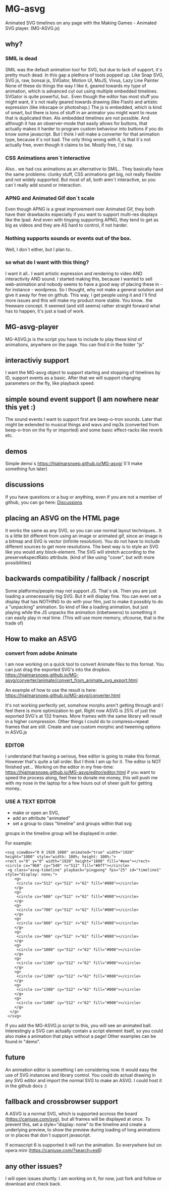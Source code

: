 # MG-asvg
Animated SVG timelines on any page with the Making Games - Animated SVG player. (MG-ASVG.js)

## why?
### SMIL is dead
SMIL was the default animation tool for SVG, but due to lack of support, it´s pretty much dead.
In this gap a plethora of tools popped up. Like Snap SVG, SVG js, raw, bonsai js, SVGator, Motion UI, MoJS, Vivus, Lazy Line Painter
None of these do things the way I like it, geared towards my type of animation, which is advanced cut out using multiple embedded timelines.
SVGator is quite powerful, but..   Even though the editor has most stuff you might want, it´s not really geared towards drawing  (like Flash)  and artistic expression (like inkscape or photoshop.) The js is embedded, which is kind of smart, but there is tons of stuff in an animator you might want to reuse that is duplicated then. Als embedded timelines are not possible. And although it has an observer-mode that easily allows for buttons, that actually makes it
harder to program custom behaviour into buttons if you do know some javascript. But I think I will make a converter for that animation type, because it´s not bad. The only thing wrong with it, is that it´s not actually free, even though it claims to be. Mostly free, I´d say.

### CSS Animations aren´t interactive
Also.. we had css animations as an alternative to SMIL.. They basically have the same problems: clunky stuff, CSS animations get big, not really flexible and not widely supported. But most of all, both aren´t interactive, so you can´t really add sound or interaction.

### APNG and Animated Gif don´t scale
Even though APNG is a great improvement over Animated Gif, they both have their drawbacks especially if you want to support multi-res displays like the Ipad. And even with tinypng supporting APNG, they tend to get as big as videos and they are AS hard to control, if not harder.

### Nothing supports sounds or events out of the box.
Well, I don´t either, but I plan to..

### so what do I want with this thing?
I want it all.. I want artistic expression and rendering to video AND interactivity AND sound.
I started making this, because I wanted to sell web-animation and nobody seems to have a good way of placing these in - for instance - wordpress. 
So I thought, why not make a general solution and give it away for free on github. 
This way, I get people using it and I´ll find more issues and this will make my product more stable. You know.. the freeware concept.
It seemed (and still seems) rather straight forward what has to happen, it's just a load of work.

## MG-asvg-player
MG-ASVG.js is the script you have to include to play these kind of animations, anywhere on the page. 
You can find it in the folder "js"

## interactiviy support
I want the MG-asvg object to support starting and stopping of timelines by ID, support events as a basic.
After that we will support changing parameters on the fly, like playback speed.

## simple sound event support (I am nowhere near this yet :)
The sound events I want to support first are beep-o-tron sounds. Later that might be extended to musical things and wavs and mp3s (converted from beep-o-tron on the fly or imported) and some basic effect-racks like reverb etc.

## demos
Simple demo´s https://hjalmarsnoep.github.io/MG-asvg/ (I´ll make something fun later)

## discussions
If you have questions or a bug or anything, even if you are not a member of github, you can go here:
[Discussions](https://github.com/HjalmarSnoep/MG-asvg/discussions/1)

## placing an ASVG on the HTML page
It works the same as any SVG, so you can use normal layout techniques.. 
It is a little bit different from using an image or animated gif, since an image is a bitmap
and SVG is vector (infinite resolution). You do not have to include different sources to get more resolutions.
The best way is to style an SVG like you would any block-element.
The SVG will stretch according to the preserveAspectRatio attribute.
(kind of like using "cover", but with more possibilities)

## backwards compatibility / fallback / noscript
Some platforms/people may not support JS. That´s ok. Then you are just loading a unnecessarily big SVG.
But it will display fine. You can even set a display that has NOTHING to do with your film, just to make it
possibly to do a "unpacking" animation. So kind of like a loading animation, but just playing while the JS unpacks the animation (inbetweens) to something
it can easily play in real time. (This will use more memory, ofcourse, that is the trade of)

## How to make an ASVG

### convert from adobe Animate
I am now working on a quick tool to convert Animate files to this format.
You can just drag the exported SVG's into the dropbox.
https://hjalmarsnoep.github.io/MG-asvg/converter/animate/convert_from_animate_svg_export.html

An example of how to use the result is here:
https://hjalmarsnoep.github.io/MG-asvg/converter.html

It's not working perfectly yet, somehow morphs aren't getting through and I feel there is more optimization to get.
Right now ASVG is 25% of just the exported SVG's at 132 frames. More frames with the same library will result in a
higher compression.
Other things I could do to compress=repeat frames that are still. Create and use custom morphic and tweening options in ASVG.js

### EDITOR
I understand that having a serious, free editor is going to make this format. However that's quite a tall order.
But I think I am up for it.
The editor is NOT finished yet... Working on the editor in my free-time:
https://hjalmarsnoep.github.io/MG-asvg/editor/editor.html
if you want to speed the process along, feel free to donate me money, this will push me with my nose in the laptop for a few hours out of sheer guilt for getting money..

### USE A TEXT EDITOR
- make or open an SVG, 
- add an attribute "animated"
- set a group to class "timeline" and groups within that svg

groups in the timeline group will be displayed in order.

For example:

```
<svg viewBox="0 0 1920 1080" animated="true" width="1920" height="1080" style="width: 100%; height: 100%;">
<rect x="0" y="0" width="1920" height="1080" fill="#eee"></rect>
<circle cx="960" cy="540" r="512" fill="#0ff"></circle>
 <g class="asvg-timeline" playback="pingpong" fps="25" id="timeline1" style="display: none;">
  	<g>
     <circle cx="512" cy="512" r="62" fill="#000"></circle>
  	</g>
  	<g>
     <circle cx="600" cy="512" r="62" fill="#000"></circle>
  	</g>
  	<g>
     <circle cx="700" cy="512" r="62" fill="#000"></circle>
  	</g>
  	<g>
     <circle cx="800" cy="512" r="62" fill="#000"></circle>
  	</g>
  	<g>
     <circle cx="900" cy="512" r="62" fill="#000"></circle>
  	</g>
  	<g>
     <circle cx="1000" cy="512" r="62" fill="#000"></circle>
  	</g>
  	<g>
     <circle cx="1100" cy="512" r="62" fill="#000"></circle>
  	</g>
  	<g>
     <circle cx="1200" cy="512" r="62" fill="#000"></circle>
  	</g>
  	<g>
     <circle cx="1300" cy="512" r="62" fill="#000"></circle>
  	</g>
  	<g>
     <circle cx="1400" cy="512" r="62" fill="#000"></circle>
  	</g>
  </g>
 </svg>
```
If you add the MG-ASVG.js script to this, you will see an animated ball.
Interestingly a SVG can actually contain a script element itself, so you could also make a animation that plays without a page!
Other examples can be found in "demo".

## future
An animation editor is something I am considering now. It would easy the use of SVG instances and library control. You could do actual drawing in any SVG editor and import the normal SVG to make an ASVG.
I could host it in the github docs :)

## fallback and crossbrowser support
A ASVG is a normal SVG, which is supported accross the board (https://caniuse.com/svg), 
but all frames will be displayed at once. 
To prevent this, set a style="display: none" to the timeline and create a underlying preview, 
to show the preview during loading of long animations or in places that don´t support javascript.

If ecmascript 6 is supported it will run the animation.
So everywhere but on opera mini (https://caniuse.com/?search=es6)

## any other issues?
I will open issues shortly. I am working on it, for now, just fork and follow or download and check back.
